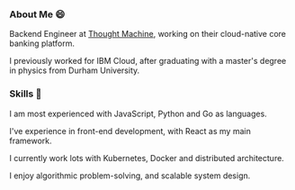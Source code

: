 
### About Me 😄

Backend Engineer at [Thought Machine](https://thoughtmachine.net/), working on their cloud-native core banking platform.

I previously worked for IBM Cloud, after graduating with a master's degree in physics from Durham University.

### Skills 🧰

I am most experienced with JavaScript, Python and Go as languages.

I've experience in front-end development, with React as my main framework.

I currently work lots with Kubernetes, Docker and distributed architecture. 

I enjoy algorithmic problem-solving, and scalable system design.



<!--
**jcockbain/jcockbain** is a ✨ _special_ ✨ repository because its `README.md` (this file) appears on your GitHub profile.

Here are some ideas to get you started:

- 🔭 I’m currently working on ...
- 🌱 I’m currently learning ...
- 👯 I’m looking to collaborate on ...
- 🤔 I’m looking for help with ...
- 💬 Ask me about ...
- 📫 How to reach me: ...
- 😄 Pronouns: ...
- ⚡ Fun fact: ...
-->
